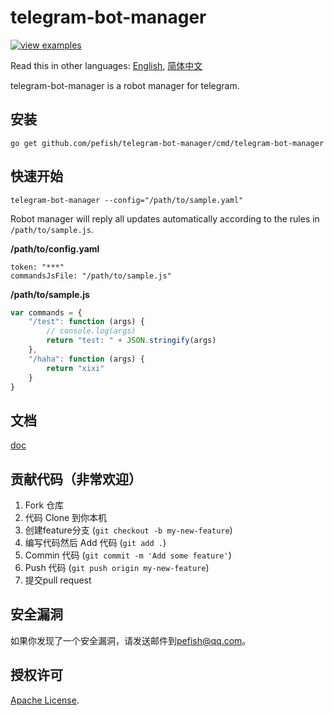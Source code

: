 # telegram-bot-manager

[![view examples](https://img.shields.io/badge/learn%20by-examples-0C8EC5.svg?style=for-the-badge&logo=go)](https://github.com/pefish/telegram-bot-manager)

Read this in other languages: [English](README.md), [简体中文](README_zh-cn.md)

telegram-bot-manager is a robot manager for telegram.

## 安装

```
go get github.com/pefish/telegram-bot-manager/cmd/telegram-bot-manager
```

## 快速开始

```shell
telegram-bot-manager --config="/path/to/sample.yaml"
```

Robot manager will reply all updates automatically according to the rules in `/path/to/sample.js`.

**/path/to/config.yaml**
```
token: "***"
commandsJsFile: "/path/to/sample.js"
```

**/path/to/sample.js**
```js
var commands = {
    "/test": function (args) {
        // console.log(args)
        return "test: " + JSON.stringify(args)
    },
    "/haha": function (args) {
        return "xixi"
    }
}
```

## 文档

[doc](https://godoc.org/github.com/pefish/XXX)

## 贡献代码（非常欢迎）

1. Fork 仓库
2. 代码 Clone 到你本机
3. 创建feature分支 (`git checkout -b my-new-feature`)
4. 编写代码然后 Add 代码 (`git add .`)
5. Commin 代码 (`git commit -m 'Add some feature'`)
6. Push 代码 (`git push origin my-new-feature`)
7. 提交pull request

## 安全漏洞

如果你发现了一个安全漏洞，请发送邮件到[pefish@qq.com](mailto:pefish@qq.com)。

## 授权许可

[Apache License](LICENSE).
